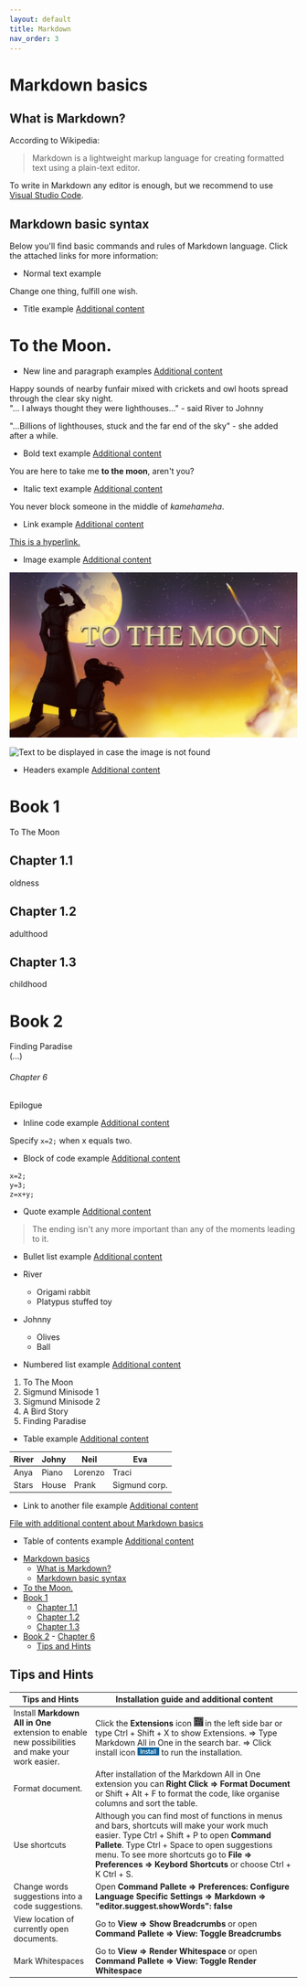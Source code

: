 ```yaml
---
layout: default
title: Markdown
nav_order: 3
---
```


Markdown basics
===============

## What is Markdown?  
According to Wikipedia:  
>Markdown is a lightweight markup language for creating formatted text using a plain-text editor.

To write in Markdown any editor is enough, but we recommend to use [Visual Studio Code](VisualStudioCode.md). 

## Markdown basic syntax
Below you'll find basic commands and rules of Markdown language. Click the attached links for more information:
* Normal text example

Change one thing, fulfill one wish.  

* Title example [Additional content](moreInfo.md)  

To the Moon.  
============

* New line and paragraph examples [Additional content](moreInfo.md)  
  
Happy sounds of nearby funfair mixed with crickets and owl hoots spread through the clear sky night.  
"... I always thought they were lighthouses..." - said River to Johnny

"...Billions of lighthouses, stuck and the far end of the sky" - she added after a while.

* Bold text example [Additional content](moreInfo.md)

You are here to take me **to the moon**, aren't you?

* Italic text example [Additional content](moreInfo.md)

You never block someone in the middle of *kamehameha*.

* Link example [Additional content](moreInfo.md)

[This is a hyperlink.](https://freebirdgames.com)

* Image example [Additional content](moreInfo.md)

![Text to be displayed in case the image is not found](./images/ToTheMoon.jpg "Hover text")

![Text to be displayed in case the image is not found](https://images2.imgbox.com/c1/b2/72KNdkFc_o.jpg "Hover text")

* Headers example [Additional content](moreInfo.md)

# Book 1
To The Moon
## Chapter 1.1
oldness
## Chapter 1.2
adulthood
## Chapter 1.3
childhood
# Book 2
Finding Paradise  
(...)
###### Chapter 6
Epilogue

* Inline code example [Additional content](moreInfo.md)

Specify `x=2;` when x equals two.

* Block of code example [Additional content](moreInfo.md)

```
x=2;
y=3;
z=x+y;
```

* Quote example [Additional content](moreInfo.md)

>The ending isn't any more important than any of the moments leading to it.

* Bullet list example [Additional content](moreInfo.md)

* River
  * Origami rabbit
  * Platypus stuffed toy
* Johnny
  * Olives 
  * Ball

* Numbered list example [Additional content](moreInfo.md)

1. To The Moon
2. Sigmund Minisode 1
3. Sigmund Minisode 2
4. A Bird Story
5. Finding Paradise

* Table example [Additional content](moreInfo.md)

| River | Johny | Neil    | Eva           |
| ----- | ----- | ------- | ------------- |
| Anya  | Piano | Lorenzo | Traci         |
| Stars | House | Prank   | Sigmund corp. |

* Link to another file example [Additional content](moreInfo.md)

[File with additional content about Markdown basics](moreInfo.md)

* Table of contents example [Additional content](moreInfo.md)

- [Markdown basics](#markdown-basics)
  - [What is Markdown?](#what-is-markdown)
  - [Markdown basic syntax](#markdown-basic-syntax)
- [To the Moon.](#to-the-moon)
- [Book 1](#book-1)
  - [Chapter 1.1](#chapter-11)
  - [Chapter 1.2](#chapter-12)
  - [Chapter 1.3](#chapter-13)
- [Book 2](#book-2)
          - [Chapter 6](#chapter-6)
  - [Tips and Hints](#tips-and-hints)

## Tips and Hints

| Tips and Hints | Installation guide and additional content |
| -------------- | ------------------------------- |
| Install **Markdown All in One** extension to enable new possibilities and make your work easier. | Click the **Extensions** icon ![extensions icon](./images/extensionsIco.png) in the left side bar or type Ctrl + Shift + X to show Extensions. => Type Markdown All in One in the search bar. => Click install icon ![install icon](./images/installIco.png) to run the installation. |
| Format document. | After installation of the Markdown All in One extension you can **Right Click => Format Document** or Shift + Alt + F to format the code, like organise columns and sort the table. |
| Use shortcuts | Although you can find most of functions in menus and bars, shortcuts will make your work much easier. Type Ctrl + Shift + P to open **Command Pallete**. Type Ctrl + Space to open suggestions menu. To see more shortcuts go to **File => Preferences => Keybord Shortcuts** or choose Ctrl + K Ctrl + S. |
| Change words suggestions into a code suggestions. | Open **Command Pallete => Preferences: Configure Language Specific Settings => Markdown => "editor.suggest.showWords": false** |
| View location of currently open documents. | Go to **View => Show Breadcrumbs** or open **Command Pallete => View: Toggle Breadcrumbs** |
| Mark Whitespaces | Go to **View => Render Whitespace** or open **Command Pallete => View: Toggle Render Whitespace** |